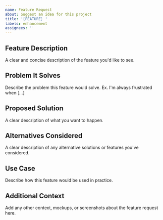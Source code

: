 ```yaml
---
name: Feature Request
about: Suggest an idea for this project
title: '[FEATURE] '
labels: enhancement
assignees: ''
---
```


## Feature Description
A clear and concise description of the feature you'd like to see.

## Problem It Solves
Describe the problem this feature would solve. Ex. I'm always frustrated when [...]

## Proposed Solution
A clear description of what you want to happen.

## Alternatives Considered
A clear description of any alternative solutions or features you've considered.

## Use Case
Describe how this feature would be used in practice.

## Additional Context
Add any other context, mockups, or screenshots about the feature request here.

